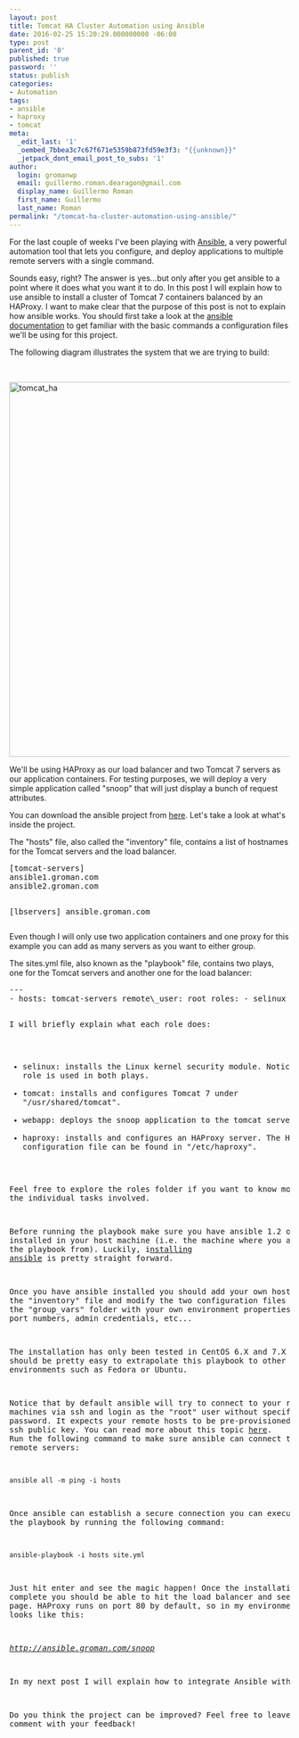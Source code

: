```yaml
---
layout: post
title: Tomcat HA Cluster Automation using Ansible
date: 2016-02-25 15:20:29.000000000 -06:00
type: post
parent_id: '0'
published: true
password: ''
status: publish
categories:
- Automation
tags:
- ansible
- haproxy
- tomcat
meta:
  _edit_last: '1'
  _oembed_7bbea3c7c67f671e5359b873fd59e3f3: "{{unknown}}"
  _jetpack_dont_email_post_to_subs: '1'
author:
  login: gromanwp
  email: guillermo.roman.dearagon@gmail.com
  display_name: Guillermo Roman
  first_name: Guillermo
  last_name: Roman
permalink: "/tomcat-ha-cluster-automation-using-ansible/"
---
```

<p>For the last couple of weeks I've been playing with <a href="https://www.ansible.com/">Ansible</a>, a very powerful automation tool that lets you configure, and deploy applications to multiple remote servers with a single command.</p>
<p>Sounds easy, right? The answer is yes...but only after you get ansible to a point where it does what you want it to do. In this post I will explain how to use ansible to install a cluster of Tomcat 7 containers balanced by an HAProxy. I want to make clear that the purpose of this post is not to explain how ansible works. You should first take a look at the <a href="http://docs.ansible.com/ansible/index.html">ansible documentation</a> to get familiar with the basic commands a configuration files we'll be using for this project.</p>
<p>The following diagram illustrates the system that we are trying to build:</p>
<p>&nbsp;</p>
<p><img class="alignnone size-large wp-image-75" src="{{ site.baseurl }}/assets/images/tomcat_ha-1024x673.png" alt="tomcat_ha" width="1024" height="673" /></p>
<p><!--more--></p>
<p>We'll be using HAProxy as our load balancer and two Tomcat 7 servers as our application containers. For testing purposes, we will deploy a very simple application called "snoop" that will just display a bunch of request attributes.</p>
<p>You can download the ansible project from <a href="https://github.com/gromande/ansible-tomcat-cluster">here</a>. Let's take a look at what's inside the project.</p>
<p>The "hosts" file, also called the "inventory" file, contains a list of hostnames for the Tomcat servers and the load balancer.</p>
<pre class="theme:dark-terminal lang:default decode:true">[tomcat-servers]
ansible1.groman.com
ansible2.groman.com

[lbservers]
ansible.groman.com</pre>
<p>Even though I will only use two application containers and one proxy for this example you can add as many servers as you want to either group.</p>
<p>The sites.yml file, also known as the "playbook" file, contains two plays, one for the Tomcat servers and another one for the load balancer:</p>
<pre class="theme:dark-terminal lang:default decode:true">---
- hosts: tomcat-servers remote\_user: root roles: - selinux - tomcat - webapp - hosts: lbservers remote\_user: root roles: - selinux - haproxy

I will briefly explain what each role does:

- selinux: installs the Linux kernel security module. Notice that this role is used in both plays.
- tomcat: installs and configures Tomcat 7 under "/usr/shared/tomcat".
- webapp: deploys the snoop application to the tomcat servers.
- haproxy: installs and configures an HAProxy server. The HAProxy configuration file can be found in "/etc/haproxy".

Feel free to explore the roles folder&nbsp;if you want to know more about the&nbsp;individual tasks involved.

Before running the playbook make sure you have ansible 1.2 or higher installed in your host machine (i.e. the machine where you are running the playbook from). Luckily, i[nstalling ansible](http://docs.ansible.com/ansible/intro_installation.html)&nbsp;is pretty straight forward.

Once you have ansible installed you should add your own hostnames to the "inventory" file and modify the two configuration files located in the "group\_vars" folder with your own environment properties such as port numbers, admin credentials, etc...

The installation has only been tested in CentOS 6.X and 7.X though it should be pretty easy to extrapolate this playbook to other Linux environments such as Fedora or Ubuntu.

Notice that by default ansible will try to connect to your remote machines via ssh and login as the "root" user without specifying any password. It expects your remote hosts to be pre-provisioned with your ssh public key. You can read more about this topic [here](http://docs.ansible.com/ansible/intro_getting_started.html#remote-connection-information). Run the following command to make sure ansible can connect to all the remote servers:

```
ansible all -m ping -i hosts
```

Once ansible can establish a secure connection you can execute the&nbsp;playbook by running the following command:

```
ansible-playbook -i hosts site.yml
```

Just hit enter and see the magic happen! Once the installation is complete you should be able to hit the&nbsp;load balancer and see the snoop page. HAProxy runs on port 80 by default, so in my environment this URL looks like this:

_http://ansible.groman.com/snoop_

In my next post I will explain how to integrate Ansible with&nbsp;[Vagrant](https://www.vagrantup.com/)&nbsp;. Stay tuned!

Do you think the project can be improved? Feel free to&nbsp;leave a comment with your feedback!

